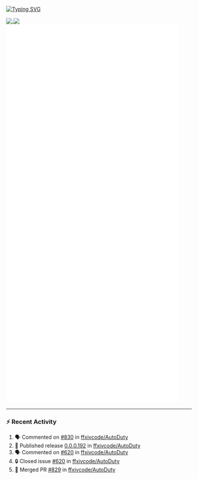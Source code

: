 [![Typing SVG](https://readme-typing-svg.demolab.com?font=Fira+Code&duration=1000&pause=1000&multiline=true&repeat=false&width=435&lines=Simon+Latusek+%7C+Gameplay+Engineer)](https://git.io/typing-svg)

<a href="https://github.com/anuraghazra/github-readme-stats">
  <img height=200 align="center" src="https://github-readme-stats.vercel.app/api?username=erdelf&theme=radical" />
</a>
<a href="https://github.com/anuraghazra/convoychat">
  <img height=200 align="center" src="https://streak-stats.demolab.com?user=erdelf&theme=radical&mode=weekly" />
</a>

<picture>
  <img src="/github-metrics.svg" alt="Metrics">
</picture>

---

### :zap: Recent Activity
<!--START_SECTION:activity-->
1. 🗣 Commented on [#830](https://github.com/ffxivcode/AutoDuty/issues/830#issuecomment-2707874100) in [ffxivcode/AutoDuty](https://github.com/ffxivcode/AutoDuty)
2. 🚀 Published release [0.0.0.192](https://github.com/ffxivcode/AutoDuty/releases/tag/0.0.0.192) in [ffxivcode/AutoDuty](https://github.com/ffxivcode/AutoDuty)
3. 🗣 Commented on [#620](https://github.com/ffxivcode/AutoDuty/issues/620#issuecomment-2707050980) in [ffxivcode/AutoDuty](https://github.com/ffxivcode/AutoDuty)
4. 🔒 Closed issue [#620](https://github.com/ffxivcode/AutoDuty/issues/620) in [ffxivcode/AutoDuty](https://github.com/ffxivcode/AutoDuty)
5. 🎉 Merged PR [#829](https://github.com/ffxivcode/AutoDuty/pull/829) in [ffxivcode/AutoDuty](https://github.com/ffxivcode/AutoDuty)
<!--END_SECTION:activity-->

<!--
**erdelf/erdelf** is a ✨ _special_ ✨ repository because its `README.md` (this file) appears on your GitHub profile.

Here are some ideas to get you started:

- 🔭 I’m currently working on ...
- 🌱 I’m currently learning ...
- 👯 I’m looking to collaborate on ...
- 🤔 I’m looking for help with ...
- 💬 Ask me about ...
- 📫 How to reach me: ...
- 😄 Pronouns: ...
- ⚡ Fun fact: ...
-->
